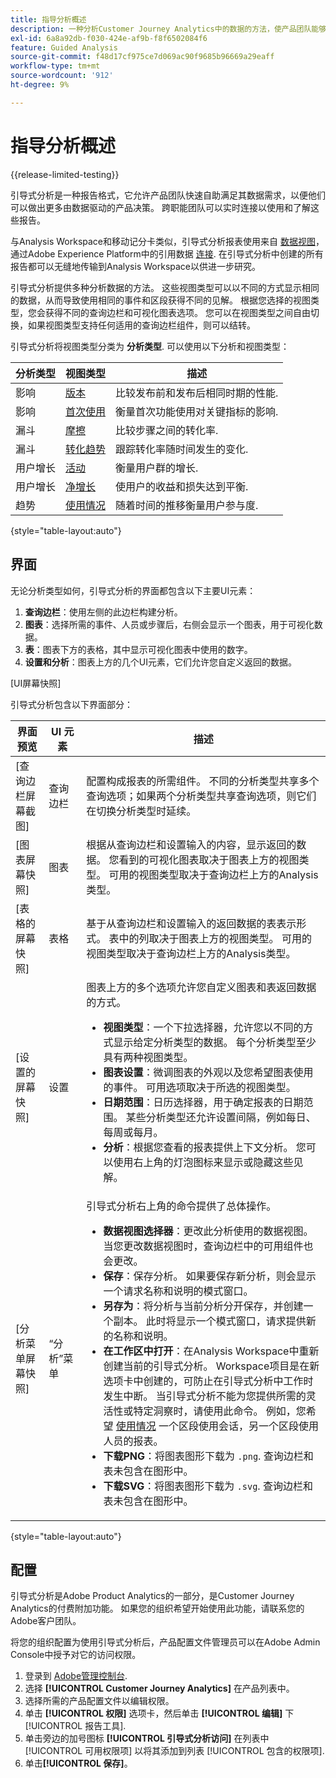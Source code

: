```yaml
---
title: 指导分析概述
description: 一种分析Customer Journey Analytics中的数据的方法，使产品团队能够轻松生成报告和见解。
exl-id: 6a8a92db-f030-424e-af9b-f8f6502084f6
feature: Guided Analysis
source-git-commit: f48d17cf975ce7d069ac90f9685b96669a29eaff
workflow-type: tm+mt
source-wordcount: '912'
ht-degree: 9%

---
```


# 指导分析概述

{{release-limited-testing}}

引导式分析是一种报告格式，它允许产品团队快速自助满足其数据需求，以便他们可以做出更多由数据驱动的产品决策。 跨职能团队可以实时连接以使用和了解这些报告。

与Analysis Workspace和移动记分卡类似，引导式分析报表使用来自 [数据视图](../data-views/data-views.md)，通过Adobe Experience Platform中的引用数据 [连接](../connections/overview.md). 在引导式分析中创建的所有报告都可以无缝地传输到Analysis Workspace以供进一步研究。

引导式分析提供多种分析数据的方法。 这些视图类型可以以不同的方式显示相同的数据，从而导致使用相同的事件和区段获得不同的见解。 根据您选择的视图类型，您会获得不同的查询边栏和可视化图表选项。 您可以在视图类型之间自由切换，如果视图类型支持任何适用的查询边栏组件，则可以结转。

引导式分析将视图类型分类为 **分析类型**. 可以使用以下分析和视图类型：

| 分析类型 | 视图类型 | 描述 |
| --- | --- | --- |
| 影响 | [版本](types/release.md) | 比较发布前和发布后相同时期的性能. |
| 影响 | [首次使用](types/first-use.md) | 衡量首次功能使用对关键指标的影响. |
| 漏斗 | [摩擦](types/friction.md) | 比较步骤之间的转化率. |
| 漏斗 | [转化趋势](types/conversion-trends.md) | 跟踪转化率随时间发生的变化. |
| 用户增长 | [活动](types/active.md) | 衡量用户群的增长. |
| 用户增长 | [净增长](types/net-growth.md) | 使用户的收益和损失达到平衡. |
| 趋势 | [使用情况](types/usage.md) | 随着时间的推移衡量用户参与度. |

{style="table-layout:auto"}

## 界面

无论分析类型如何，引导式分析的界面都包含以下主要UI元素：

1. **查询边栏**：使用左侧的此边栏构建分析。
1. **图表**：选择所需的事件、人员或步骤后，右侧会显示一个图表，用于可视化数据。
1. **表**：图表下方的表格，其中显示可视化图表中使用的数字。
1. **设置和分析**：图表上方的几个UI元素，它们允许您自定义返回的数据。

[UI屏幕快照]

引导式分析包含以下界面部分：

| 界面预览 | UI 元素 | 描述 |
| --- | --- | --- |
| [查询边栏屏幕截图] | 查询边栏 | 配置构成报表的所需组件。 不同的分析类型共享多个查询选项；如果两个分析类型共享查询选项，则它们在切换分析类型时延续。 |
| [图表屏幕快照] | 图表 | 根据从查询边栏和设置输入的内容，显示返回的数据。 您看到的可视化图表取决于图表上方的视图类型。 可用的视图类型取决于查询边栏上方的Analysis类型。 |
| [表格的屏幕快照] | 表格 | 基于从查询边栏和设置输入的返回数据的表表示形式。 表中的列取决于图表上方的视图类型。 可用的视图类型取决于查询边栏上方的Analysis类型。 |
| [设置的屏幕快照] | 设置 | 图表上方的多个选项允许您自定义图表和表返回数据的方式。<ul><li>**视图类型**：一个下拉选择器，允许您以不同的方式显示给定分析类型的数据。 每个分析类型至少具有两种视图类型。</li><li>**图表设置**：微调图表的外观以及您希望图表使用的事件。 可用选项取决于所选的视图类型。</li><li>**日期范围**：日历选择器，用于确定报表的日期范围。 某些分析类型还允许设置间隔，例如每日、每周或每月。</li><li>**分析**：根据您查看的报表提供上下文分析。 您可以使用右上角的灯泡图标来显示或隐藏这些见解。</li></ul> |
| [分析菜单屏幕快照] | “分析”菜单 | 引导式分析右上角的命令提供了总体操作。<ul><li>**数据视图选择器**：更改此分析使用的数据视图。 当您更改数据视图时，查询边栏中的可用组件也会更改。</li><li>**保存**：保存分析。 如果要保存新分析，则会显示一个请求名称和说明的模式窗口。</li><li>**另存为**：将分析与当前分析分开保存，并创建一个副本。 此时将显示一个模式窗口，请求提供新的名称和说明。</li><li>**在工作区中打开**：在Analysis Workspace中重新创建当前的引导式分析。 Workspace项目是在新选项卡中创建的，可防止在引导式分析中工作时发生中断。 当引导式分析不能为您提供所需的灵活性或特定洞察时，请使用此命令。 例如，您希望 [使用情况](types/usage.md) 一个区段使用会话，另一个区段使用人员的报表。</li><li>**下载PNG**：将图表图形下载为 `.png`. 查询边栏和表未包含在图形中。</li><li>**下载SVG**：将图表图形下载为 `.svg`. 查询边栏和表未包含在图形中。</li></ul> |

{style="table-layout:auto"}

## 配置

引导式分析是Adobe Product Analytics的一部分，是Customer Journey Analytics的付费附加功能。 如果您的组织希望开始使用此功能，请联系您的Adobe客户团队。

将您的组织配置为使用引导式分析后，产品配置文件管理员可以在Adobe Admin Console中授予对它的访问权限。

1. 登录到 [Adobe管理控制台](https://adminconsole.adobe.com).
1. 选择 **[!UICONTROL Customer Journey Analytics]** 在产品列表中。
1. 选择所需的产品配置文件以编辑权限。
1. 单击 **[!UICONTROL 权限]** 选项卡，然后单击 **[!UICONTROL 编辑]** 下 [!UICONTROL 报告工具].
1. 单击旁边的加号图标 **[!UICONTROL 引导式分析访问]** 在列表中 [!UICONTROL 可用权限项] 以将其添加到列表 [!UICONTROL 包含的权限项].
1. 单击&#x200B;**[!UICONTROL 保存]**。
